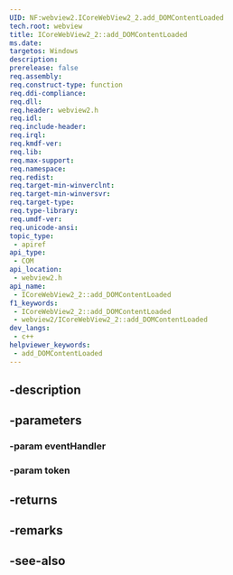```yaml
---
UID: NF:webview2.ICoreWebView2_2.add_DOMContentLoaded
tech.root: webview
title: ICoreWebView2_2::add_DOMContentLoaded
ms.date: 
targetos: Windows
description: 
prerelease: false
req.assembly: 
req.construct-type: function
req.ddi-compliance: 
req.dll: 
req.header: webview2.h
req.idl: 
req.include-header: 
req.irql: 
req.kmdf-ver: 
req.lib: 
req.max-support: 
req.namespace: 
req.redist: 
req.target-min-winverclnt: 
req.target-min-winversvr: 
req.target-type: 
req.type-library: 
req.umdf-ver: 
req.unicode-ansi: 
topic_type:
 - apiref
api_type:
 - COM
api_location:
 - webview2.h
api_name:
 - ICoreWebView2_2::add_DOMContentLoaded
f1_keywords:
 - ICoreWebView2_2::add_DOMContentLoaded
 - webview2/ICoreWebView2_2::add_DOMContentLoaded
dev_langs:
 - c++
helpviewer_keywords:
 - add_DOMContentLoaded
---
```


## -description

## -parameters

### -param eventHandler

### -param token

## -returns

## -remarks

## -see-also

